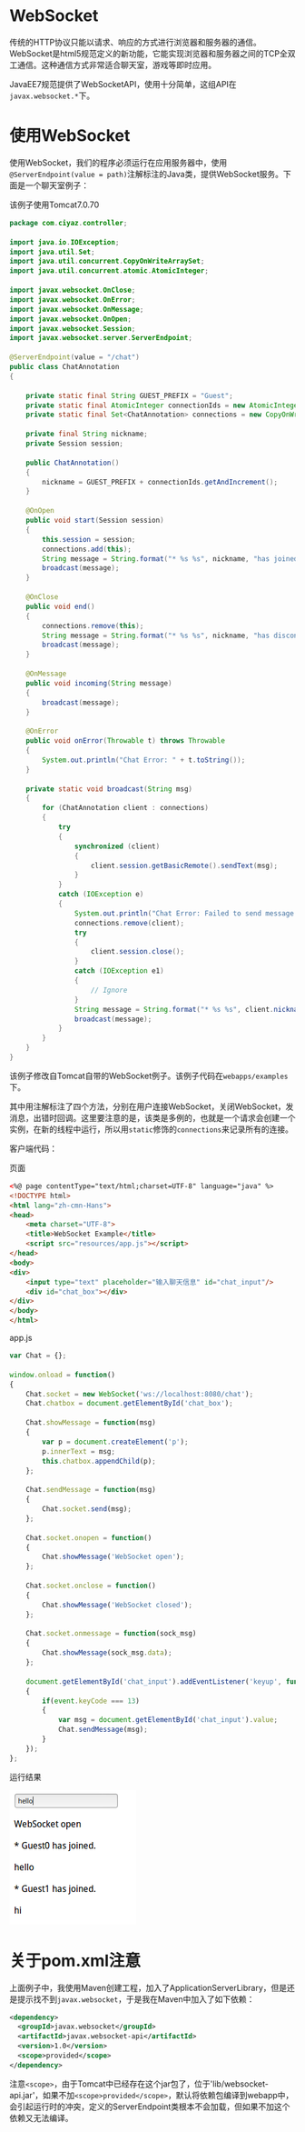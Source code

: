 # WebSocket

传统的HTTP协议只能以请求、响应的方式进行浏览器和服务器的通信。WebSocket是html5规范定义的新功能，它能实现浏览器和服务器之间的TCP全双工通信。这种通信方式非常适合聊天室，游戏等即时应用。

JavaEE7规范提供了WebSocketAPI，使用十分简单，这组API在`javax.websocket.*`下。

# 使用WebSocket

使用WebSocket，我们的程序必须运行在应用服务器中，使用`@ServerEndpoint(value = path)`注解标注的Java类，提供WebSocket服务。下面是一个聊天室例子：

该例子使用Tomcat7.0.70

```java
package com.ciyaz.controller;

import java.io.IOException;
import java.util.Set;
import java.util.concurrent.CopyOnWriteArraySet;
import java.util.concurrent.atomic.AtomicInteger;

import javax.websocket.OnClose;
import javax.websocket.OnError;
import javax.websocket.OnMessage;
import javax.websocket.OnOpen;
import javax.websocket.Session;
import javax.websocket.server.ServerEndpoint;

@ServerEndpoint(value = "/chat")
public class ChatAnnotation
{

	private static final String GUEST_PREFIX = "Guest";
	private static final AtomicInteger connectionIds = new AtomicInteger(0);
	private static final Set<ChatAnnotation> connections = new CopyOnWriteArraySet<>();

	private final String nickname;
	private Session session;

	public ChatAnnotation()
	{
		nickname = GUEST_PREFIX + connectionIds.getAndIncrement();
	}

	@OnOpen
	public void start(Session session)
	{
		this.session = session;
		connections.add(this);
		String message = String.format("* %s %s", nickname, "has joined.");
		broadcast(message);
	}

	@OnClose
	public void end()
	{
		connections.remove(this);
		String message = String.format("* %s %s", nickname, "has disconnected.");
		broadcast(message);
	}

	@OnMessage
	public void incoming(String message)
	{
		broadcast(message);
	}

	@OnError
	public void onError(Throwable t) throws Throwable
	{
		System.out.println("Chat Error: " + t.toString());
	}

	private static void broadcast(String msg)
	{
		for (ChatAnnotation client : connections)
		{
			try
			{
				synchronized (client)
				{
					client.session.getBasicRemote().sendText(msg);
				}
			}
			catch (IOException e)
			{
				System.out.println("Chat Error: Failed to send message to client");
				connections.remove(client);
				try
				{
					client.session.close();
				}
				catch (IOException e1)
				{
					// Ignore
				}
				String message = String.format("* %s %s", client.nickname, "has been disconnected.");
				broadcast(message);
			}
		}
	}
}
```

该例子修改自Tomcat自带的WebSocket例子。该例子代码在`webapps/examples`下。

其中用注解标注了四个方法，分别在用户连接WebSocket，关闭WebSocket，发消息，出错时回调。这里要注意的是，该类是多例的，也就是一个请求会创建一个实例，在新的线程中运行，所以用`static`修饰的`connections`来记录所有的连接。

客户端代码：

页面
```html
<%@ page contentType="text/html;charset=UTF-8" language="java" %>
<!DOCTYPE html>
<html lang="zh-cmn-Hans">
<head>
	<meta charset="UTF-8">
	<title>WebSocket Example</title>
	<script src="resources/app.js"></script>
</head>
<body>
<div>
	<input type="text" placeholder="输入聊天信息" id="chat_input"/>
	<div id="chat_box"></div>
</div>
</body>
</html>
```

app.js
```javascript
var Chat = {};

window.onload = function()
{
	Chat.socket = new WebSocket('ws://localhost:8080/chat');
	Chat.chatbox = document.getElementById('chat_box');

	Chat.showMessage = function(msg)
	{
		var p = document.createElement('p');
		p.innerText = msg;
		this.chatbox.appendChild(p);
	};

	Chat.sendMessage = function(msg)
	{
		Chat.socket.send(msg);
	};

	Chat.socket.onopen = function()
	{
		Chat.showMessage('WebSocket open');
	};

	Chat.socket.onclose = function()
	{
		Chat.showMessage('WebSocket closed');
	};

	Chat.socket.onmessage = function(sock_msg)
	{
		Chat.showMessage(sock_msg.data);
	};

	document.getElementById('chat_input').addEventListener('keyup', function(event)
	{
		if(event.keyCode === 13)
		{
			var msg = document.getElementById('chat_input').value;
			Chat.sendMessage(msg);
		}
	});
};
```

运行结果

![](res/1.png)

# 关于pom.xml注意

上面例子中，我使用Maven创建工程，加入了ApplicationServerLibrary，但是还是提示找不到`javax.websocket`，于是我在Maven中加入了如下依赖：

```xml
<dependency>
  <groupId>javax.websocket</groupId>
  <artifactId>javax.websocket-api</artifactId>
  <version>1.0</version>
  <scope>provided</scope>
</dependency>
```

注意`<scope>`，由于Tomcat中已经存在这个jar包了，位于'lib/websocket-api.jar'，如果不加`<scope>provided</scope>`，默认将依赖包编译到webapp中，会引起运行时的冲突，定义的ServerEndpoint类根本不会加载，但如果不加这个依赖又无法编译。
